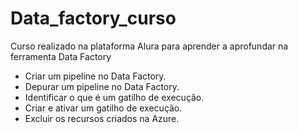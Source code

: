 # Data_factory_curso


Curso realizado na plataforma Alura para aprender a aprofundar na ferramenta Data Factory

<ul>
  <li>
  Criar um pipeline no Data Factory.
</li>
<li>
  Depurar um pipeline no Data Factory.
</li>
<li>
  Identificar o que é um gatilho de execução.
</li>
<li>
  Criar e ativar um gatilho de execução.
</li>
<li>
  Excluir os recursos criados na Azure.
</li>
</ul>
